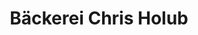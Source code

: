 ---
title: "Bäckerei Chris Holub"
url: /koenigsee-rottenbach/baeckerei-chris-holub/
shop: Bäckerei
---